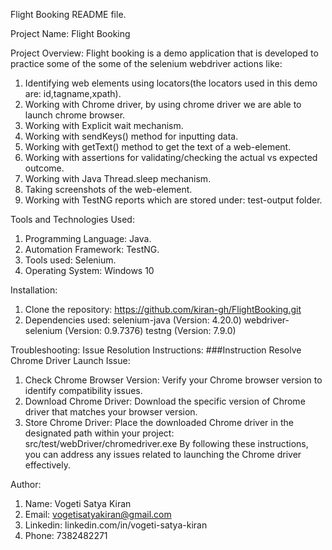 Flight Booking README file.

Project Name: Flight Booking

Project Overview:
Flight booking is a demo application that is developed to practice some of the some
of the selenium webdriver actions like:
1. Identifying web elements using locators(the locators used in this demo are:
    id,tagname,xpath).
2. Working with Chrome driver, by using chrome driver we are able to launch chrome
   browser.
3. Working with Explicit wait mechanism.
4. Working with sendKeys() method for inputting data.
5. Working with getText() method to get the text of a web-element.
6. Working with assertions for validating/checking the actual vs expected outcome.
7. Working with Java Thread.sleep mechanism.
8. Taking screenshots of the web-element.
9. Working with TestNG reports which are stored under: test-output folder.


Tools and Technologies Used:
1. Programming Language: Java.
2. Automation Framework: TestNG.
3. Tools used: Selenium.
4. Operating System: Windows 10

Installation:
1. Clone the repository: https://github.com/kiran-gh/FlightBooking.git
2. Dependencies used: selenium-java (Version: 4.20.0)
   webdriver-selenium (Version: 0.9.7376)
   testng (Version: 7.9.0)


Troubleshooting:
Issue Resolution Instructions:
###Instruction
Resolve Chrome Driver Launch Issue:

1. Check Chrome Browser Version:
   Verify your Chrome browser version to identify compatibility issues.
2. Download Chrome Driver:
   Download the specific version of Chrome driver that matches your browser version.
3. Store Chrome Driver:
   Place the downloaded Chrome driver in the designated path within your project: src/test/webDriver/chromedriver.exe
   By following these instructions, you can address any issues related to launching the Chrome driver effectively.

Author:
1. Name: Vogeti Satya Kiran
2. Email: vogetisatyakiran@gmail.com
3. Linkedin: linkedin.com/in/vogeti-satya-kiran
4. Phone: 7382482271


